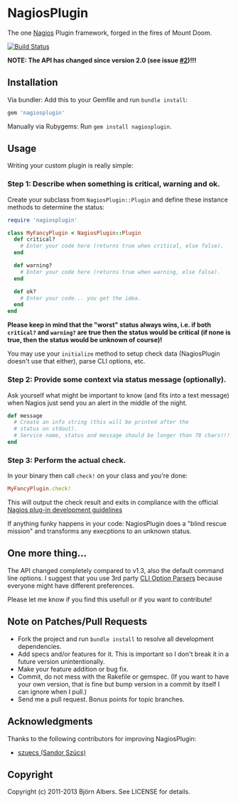 # NagiosPlugin

The one [Nagios](http://www.nagios.org/) Plugin framework, forged in the
fires of Mount Doom.

[![Build
Status](https://secure.travis-ci.org/bjoernalbers/nagiosplugin.png)](http://travis-ci.org/bjoernalbers/nagiosplugin)

**NOTE: The API has changed since version 2.0 (see issue
[#2](https://github.com/bjoernalbers/nagiosplugin/issues/2))!!!**


## Installation

Via bundler: Add this to your Gemfile and run `bundle install`:

```Ruby
gem 'nagiosplugin'
```

Manually via Rubygems: Run `gem install nagiosplugin`.


## Usage

Writing your custom plugin is really simple:

### Step 1: Describe when something is critical, warning and ok.

Create your subclass from `NagiosPlugin::Plugin` and define these
instance methods to determine the status:

```Ruby
require 'nagiosplugin'

class MyFancyPlugin < NagiosPlugin::Plugin
  def critical?
    # Enter your code here (returns true when critical, else false).
  end

  def warning?
    # Enter your code here (returns true when warning, else false).
  end

  def ok?
    # Enter your code... you get the idea.
  end
end
```

**Please keep in mind that the "worst" status always wins, i.e. if both
`critical?` and `warning?` are true then the status would be critical
(if none is true, then the status would be unknown of course)!**

You may use your `initialize` method to setup check data (NagiosPlugin
doesn't use that either), parse CLI options, etc.

### Step 2: Provide some context via status message (optionally).

Ask yourself what might be important to know (and fits into a text
message) when Nagios just send you an alert in the middle of the night.

```Ruby
def message
  # Create an info string (this will be printed after the
  # status on stdout).
  # Service name, status and message should be longer than 78 chars!!!
end
```

### Step 3: Perform the actual check.

In your binary then call `check!` on your class and you're done:

```Ruby
MyFancyPlugin.check!
```

This will output the check result and exits in compliance with the
official
[Nagios plug-in development
guidelines](http://nagiosplug.sourceforge.net/developer-guidelines.html)

If anything funky happens in your code: NagiosPlugin does a "blind
rescue mission" and transforms any execptions to an unknown status.


## One more thing...

The API changed completely compared to v1.3, also the default command
line options.
I suggest that you use 3rd party [CLI Option
Parsers](https://www.ruby-toolbox.com/categories/CLI_Option_Parsers)
because everyone might have different preferences.

Please let me know if you find this usefull or if you want to contribute!


## Note on Patches/Pull Requests

* Fork the project and run `bundle install` to resolve all development
  dependencies.
* Add specs and/or features for it. This is important so I don't break
  it in a future version unintentionally.
* Make your feature addition or bug fix.
* Commit, do not mess with the Rakefile or gemspec.
  (If you want to have your own version, that is fine but bump version
in a commit by itself I can ignore when I pull.)
* Send me a pull request. Bonus points for topic branches.


## Acknowledgments

Thanks to the following contributors for improving NagiosPlugin:

* [szuecs (Sandor Szücs)](https://github.com/szuecs)


## Copyright

Copyright (c) 2011-2013 Björn Albers. See LICENSE for details.
